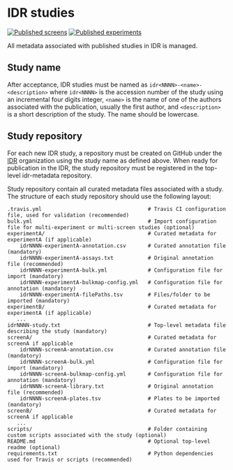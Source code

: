 # IDR studies

[![Published screens](https://img.shields.io/badge/dynamic/json.svg?label=Published%20&url=http%3A%2F%2Fidr.openmicroscopy.org%2Fapi%2Fv0%2Fm%2Fscreens%2F%3Flimit%3D0&query=meta.totalCount&colorB=blue&suffix=%20high%20content%20screens)](https://idr.openmicroscopy.org) [![Published experiments](https://img.shields.io/badge/dynamic/json.svg?label=Published%20&url=http%3A%2F%2Fidr.openmicroscopy.org%2Fapi%2Fv0%2Fm%2Fprojects%2F%3Flimit%3D0&query=meta.totalCount&colorB=blue&suffix=%20experiments)](https://idr.openmicroscopy.org)

All metadata associated with published studies in IDR is managed.

## Study name 

After acceptance, IDR studies must be named as `idr<NNNN>-<name>-<description>`
where `idr<NNNN>` is the accession number of the study using an incremental
four digits integer, `<name>` is the name of one of the authors associated
with the publication, usually the first author, and `<description>` is a short
description of the study. The name should be lowercase.

## Study repository 

For each new IDR study, a repository must be created on GitHub under the [IDR](http://github.com/IDR/) organization using the study name as defined above. When ready for publication in the IDR, the study repository must be
registered in the top-level idr-metadata repository.

Study repository contain all curated metadata files associated with a study.
The structure of each study repository should use the following layout:

    .travis.yml                                  # Travis CI configuration file, used for validation (recommended)
    bulk.yml                                     # Import configuration file for multi-experiment or multi-screen studies (optional)
    experimentA/                                 # Curated metadata for experimentA (if applicable)
        idrNNNN-experimentA-annotation.csv       # Curated annotation file (mandatory)
        idrNNNN-experimentA-assays.txt           # Original annotation file (recommended)
        idrNNNN-experimentA-bulk.yml             # Configuration file for import (mandatory)
        idrNNNN-experimentA-bulkmap-config.yml   # Configuration file for annotation (mandatory)
        idrNNNN-experimentA-filePaths.tsv        # Files/folder to be imported (mandatory)
    experimentB/                                 # Curated metadata for experimentA (if applicable)
       ...
    idrNNNN-study.txt                            # Top-level metadata file describing the study (mandatory)
    screenA/                                     # Curated metadata for screenA if applicable
        idrNNNN-screenA-annotation.csv           # Curated annotation file (mandatory)
        idrNNNN-screenA-bulk.yml                 # Configuration file for import (mandatory)
        idrNNNN-screenA-bulkmap-config.yml       # Configuration file for annotation (mandatory)
        idrNNNN-screenA-library.txt              # Original annotation file (recommended)
        idrNNNN-screenA-plates.tsv               # Plates to be imported (mandatory)
    screenB/                                     # Curated metadata for screenA if applicable
       ...
    scripts/                                     # Folder containing custom scripts associated with the study (optional)
    README.md                                    # Optional top-level readme (optional)
    requirements.txt                             # Python dependencies used for Travis or scripts (recommended)
